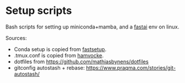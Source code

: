 # Setup scripts
Bash scripts for setting up miniconda+mamba, and a [fastai](https://docs.fast.ai/) env on linux.

Sources:
* Conda setup is copied from [fastsetup](https://github.com/fastai/fastsetup/).
* .tmux.conf is copied from [hamvocke](https://github.com/hamvocke/dotfiles/tree/master/tmux).
* dotfiles from https://github.com/mathiasbynens/dotfiles
* gitconfig autostash + rebase: https://www.praqma.com/stories/git-autostash/ 

